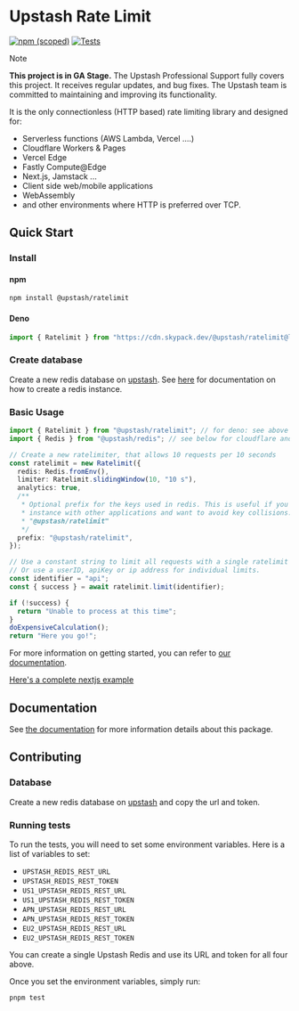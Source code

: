 # Upstash Rate Limit

[![npm (scoped)](https://img.shields.io/npm/v/@upstash/ratelimit)](https://www.npmjs.com/package/@upstash/ratelimit)
[![Tests](https://github.com/upstash/ratelimit/actions/workflows/tests.yaml/badge.svg)](https://github.com/upstash/ratelimit/actions/workflows/tests.yaml)

> [!NOTE]
>  **This project is in GA Stage.**
> The Upstash Professional Support fully covers this project. It receives regular updates, and bug fixes. The Upstash team is committed to maintaining and improving its functionality.

It is the only connectionless (HTTP based) rate limiting library and designed
for:

- Serverless functions (AWS Lambda, Vercel ....)
- Cloudflare Workers & Pages
- Vercel Edge
- Fastly Compute@Edge
- Next.js, Jamstack ...
- Client side web/mobile applications
- WebAssembly
- and other environments where HTTP is preferred over TCP.

## Quick Start

### Install

#### npm

```bash
npm install @upstash/ratelimit
```

#### Deno

```ts
import { Ratelimit } from "https://cdn.skypack.dev/@upstash/ratelimit@latest";
```

### Create database

Create a new redis database on [upstash](https://console.upstash.com/). See [here](https://github.com/upstash/upstash-redis#quick-start) for documentation on how to create a redis instance.

### Basic Usage

```ts
import { Ratelimit } from "@upstash/ratelimit"; // for deno: see above
import { Redis } from "@upstash/redis"; // see below for cloudflare and fastly adapters

// Create a new ratelimiter, that allows 10 requests per 10 seconds
const ratelimit = new Ratelimit({
  redis: Redis.fromEnv(),
  limiter: Ratelimit.slidingWindow(10, "10 s"),
  analytics: true,
  /**
   * Optional prefix for the keys used in redis. This is useful if you want to share a redis
   * instance with other applications and want to avoid key collisions. The default prefix is
   * "@upstash/ratelimit"
   */
  prefix: "@upstash/ratelimit",
});

// Use a constant string to limit all requests with a single ratelimit
// Or use a userID, apiKey or ip address for individual limits.
const identifier = "api";
const { success } = await ratelimit.limit(identifier);

if (!success) {
  return "Unable to process at this time";
}
doExpensiveCalculation();
return "Here you go!";
```

For more information on getting started, you can refer to [our documentation](https://upstash.com/docs/oss/sdks/ts/ratelimit/gettingstarted).

[Here's a complete nextjs example](https://github.com/upstash/ratelimit/tree/main/examples/nextjs)

## Documentation

See [the documentation](https://upstash.com/docs/redis/sdks/ratelimit-ts/overview) for more information details about this package.

## Contributing

### Database

Create a new redis database on [upstash](https://console.upstash.com/) and copy
the url and token.

### Running tests

To run the tests, you will need to set some environment variables. Here is a list of
variables to set:
- `UPSTASH_REDIS_REST_URL`
- `UPSTASH_REDIS_REST_TOKEN`
- `US1_UPSTASH_REDIS_REST_URL`
- `US1_UPSTASH_REDIS_REST_TOKEN`
- `APN_UPSTASH_REDIS_REST_URL`
- `APN_UPSTASH_REDIS_REST_TOKEN`
- `EU2_UPSTASH_REDIS_REST_URL`
- `EU2_UPSTASH_REDIS_REST_TOKEN`

You can create a single Upstash Redis and use its URL and token for all four above.

Once you set the environment variables, simply run:
```sh
pnpm test
```
